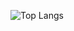 ![Top Langs](https://github-readme-stats.vercel.app/api/top-langs/?username=eldyj&exclude_repo=Eldyj)

